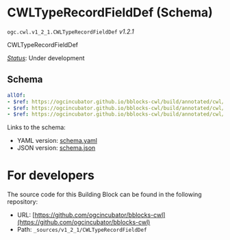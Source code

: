 
# CWLTypeRecordFieldDef (Schema)

`ogc.cwl.v1_2_1.CWLTypeRecordFieldDef` *v1.2.1*

CWLTypeRecordFieldDef

[*Status*](http://www.opengis.net/def/status): Under development

## Schema

```yaml
allOf:
- $ref: https://ogcincubator.github.io/bblocks-cwl/build/annotated/cwl/v1_2_1/CWLTypeRecordFieldDefBase/schema.yaml
- $ref: https://ogcincubator.github.io/bblocks-cwl/build/annotated/cwl/v1_2_1/CWLFileOnlyParametersConditional/schema.yaml
- $ref: https://ogcincubator.github.io/bblocks-cwl/build/annotated/cwl/v1_2_1/CWLDirectoryOnlyParametersConditional/schema.yaml

```

Links to the schema:

* YAML version: [schema.yaml](https://ogcincubator.github.io/bblocks-cwl/build/annotated/cwl/v1_2_1/CWLTypeRecordFieldDef/schema.json)
* JSON version: [schema.json](https://ogcincubator.github.io/bblocks-cwl/build/annotated/cwl/v1_2_1/CWLTypeRecordFieldDef/schema.yaml)


# For developers

The source code for this Building Block can be found in the following repository:

* URL: [https://github.com/ogcincubator/bblocks-cwl](https://github.com/ogcincubator/bblocks-cwl)
* Path: `_sources/v1_2_1/CWLTypeRecordFieldDef`

